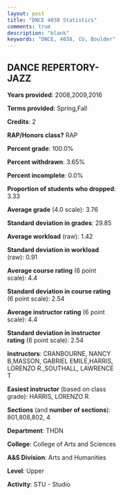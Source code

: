 ```yaml
---
layout: post
title: "DNCE 4038 Statistics"
comments: true
description: "blank"
keywords: "DNCE, 4038, CU, Boulder"
--- 
```

<head>
<script src="https://ajax.googleapis.com/ajax/libs/jquery/2.1.3/jquery.min.js"></script>
<script src="https://dl.dropboxusercontent.com/s/pc42nxpaw1ea4o9/highcharts.js?dl=0"></script>
<!-- <script src="../assets/js/highcharts.js"></script> -->
<style type="text/css">@font-face {
	font-family: "Bebas Neue";
	src: url(https://www.filehosting.org/file/details/544349/BebasNeue%20Regular.otf) format("opentype");
	}
	h1.Bebas { 
		font-family: "Bebas Neue", Verdana, Tahoma;
	}
</style>
</head>
<body>
	<div id="container" style="float: right; width: 45%; height: 88%; margin-left: 2.5%; margin-right: 2.5%;"></div>
	<script language="JavaScript">
		$(document).ready(function() {
		var chart = {type: 'column'};
		var title = {text: 'Grade Distribution'};
		var xAxis = {categories: ['A','B','C','D','F'],crosshair: true};
		var yAxis = {min: 0,title: {text: 'Percentage'}};
		var tooltip = {headerFormat: '<center><b><span style="font-size:20px">{point.key}</span></b></center>',
		               pointFormat: '<td style="padding:0"><b>{point.y:.1f}%</b></td>',
		               footerFormat: '</table>',shared: true,useHTML: true};
		var plotOptions = {column: {pointPadding: 0.0,borderWidth: 0}};  
		var credits = {enabled: false};var series= [{name: 'Percent',data: [79.31,20.69,0.0,0.0,0.0,]}];
		var json = {};
		json.chart = chart;
		json.title = title;
		json.tooltip = tooltip;
		json.xAxis = xAxis;
		json.yAxis = yAxis;  
		json.series = series;
		json.plotOptions = plotOptions;  
		json.credits = credits;
		$('#container').highcharts(json);
	});
	</script>
</body>
			   
## DANCE REPERTORY-JAZZ

**Years provided**: 2008,2009,2016

**Terms provided**: Spring,Fall

**Credits**: 2

**RAP/Honors class?** RAP

**Percent grade**: 100.0%

**Percent withdrawn**: 3.65%

**Percent incomplete**: 0.0%

**Proportion of students who dropped**: 3.33

**Average grade** (4.0 scale): 3.76

**Standard deviation in grades**: 29.85

**Average workload** (raw): 1.42

**Standard deviation in workload** (raw): 0.91

**Average course rating** (6 point scale): 4.4

**Standard deviation in course rating** (6 point scale): 2.54

**Average instructor rating** (6 point scale): 4.4

**Standard deviation in instructor rating** (6 point scale): 2.54

**Instructors**: CRANBOURNE, NANCY B,MASSON, GABRIEL EMILE,HARRIS, LORENZO R.,SOUTHALL, LAWRENCE T

**Easiest instructor** (based on class grade): HARRIS, LORENZO R.

**Sections** (and **number of sections**): 801,808,802, 4

**Department**: THDN

**College**: College of Arts and Sciences

**A&S Division**: Arts and Humanities

**Level**: Upper

**Activity**: STU - Studio